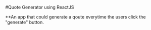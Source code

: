 #Quote Generator using ReactJS

**An app that could generate a qoute everytime the users click the "generate" button.
